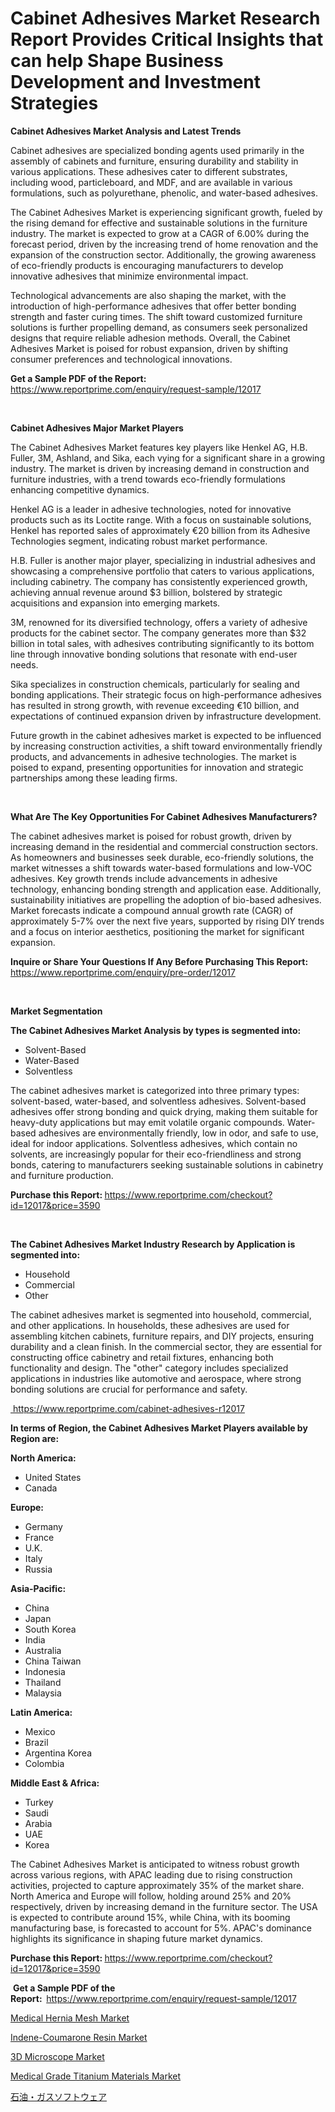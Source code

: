 <p><h1>Cabinet Adhesives Market Research Report Provides Critical Insights that can help Shape Business Development and Investment Strategies</h1></p><p><strong>Cabinet Adhesives Market Analysis and Latest Trends</strong></p>
<p><p>Cabinet adhesives are specialized bonding agents used primarily in the assembly of cabinets and furniture, ensuring durability and stability in various applications. These adhesives cater to different substrates, including wood, particleboard, and MDF, and are available in various formulations, such as polyurethane, phenolic, and water-based adhesives. </p><p>The Cabinet Adhesives Market is experiencing significant growth, fueled by the rising demand for effective and sustainable solutions in the furniture industry. The market is expected to grow at a CAGR of 6.00% during the forecast period, driven by the increasing trend of home renovation and the expansion of the construction sector. Additionally, the growing awareness of eco-friendly products is encouraging manufacturers to develop innovative adhesives that minimize environmental impact. </p><p>Technological advancements are also shaping the market, with the introduction of high-performance adhesives that offer better bonding strength and faster curing times. The shift toward customized furniture solutions is further propelling demand, as consumers seek personalized designs that require reliable adhesion methods. Overall, the Cabinet Adhesives Market is poised for robust expansion, driven by shifting consumer preferences and technological innovations.</p></p>
<p><strong>Get a Sample PDF of the Report:&nbsp;</strong> <a href="https://www.reportprime.com/enquiry/request-sample/12017">https://www.reportprime.com/enquiry/request-sample/12017</a></p>
<p>&nbsp;</p>
<p><strong>Cabinet Adhesives Major Market Players</strong></p>
<p><p>The Cabinet Adhesives Market features key players like Henkel AG, H.B. Fuller, 3M, Ashland, and Sika, each vying for a significant share in a growing industry. The market is driven by increasing demand in construction and furniture industries, with a trend towards eco-friendly formulations enhancing competitive dynamics.</p><p>Henkel AG is a leader in adhesive technologies, noted for innovative products such as its Loctite range. With a focus on sustainable solutions, Henkel has reported sales of approximately €20 billion from its Adhesive Technologies segment, indicating robust market performance.</p><p>H.B. Fuller is another major player, specializing in industrial adhesives and showcasing a comprehensive portfolio that caters to various applications, including cabinetry. The company has consistently experienced growth, achieving annual revenue around $3 billion, bolstered by strategic acquisitions and expansion into emerging markets.</p><p>3M, renowned for its diversified technology, offers a variety of adhesive products for the cabinet sector. The company generates more than $32 billion in total sales, with adhesives contributing significantly to its bottom line through innovative bonding solutions that resonate with end-user needs.</p><p>Sika specializes in construction chemicals, particularly for sealing and bonding applications. Their strategic focus on high-performance adhesives has resulted in strong growth, with revenue exceeding €10 billion, and expectations of continued expansion driven by infrastructure development.</p><p>Future growth in the cabinet adhesives market is expected to be influenced by increasing construction activities, a shift toward environmentally friendly products, and advancements in adhesive technologies. The market is poised to expand, presenting opportunities for innovation and strategic partnerships among these leading firms.</p></p>
<p>&nbsp;</p>
<p><strong>What Are The Key Opportunities For Cabinet Adhesives Manufacturers?</strong></p>
<p><p>The cabinet adhesives market is poised for robust growth, driven by increasing demand in the residential and commercial construction sectors. As homeowners and businesses seek durable, eco-friendly solutions, the market witnesses a shift towards water-based formulations and low-VOC adhesives. Key growth trends include advancements in adhesive technology, enhancing bonding strength and application ease. Additionally, sustainability initiatives are propelling the adoption of bio-based adhesives. Market forecasts indicate a compound annual growth rate (CAGR) of approximately 5-7% over the next five years, supported by rising DIY trends and a focus on interior aesthetics, positioning the market for significant expansion.</p></p>
<p><strong>Inquire or Share Your Questions If Any Before Purchasing This Report:</strong> <a href="https://www.reportprime.com/enquiry/pre-order/12017">https://www.reportprime.com/enquiry/pre-order/12017</a></p>
<p>&nbsp;</p>
<p><strong>Market Segmentation</strong></p>
<p><strong>The Cabinet Adhesives Market Analysis by types is segmented into:</strong></p>
<p><ul><li>Solvent-Based</li><li>Water-Based</li><li>Solventless</li></ul></p>
<p><p>The cabinet adhesives market is categorized into three primary types: solvent-based, water-based, and solventless adhesives. Solvent-based adhesives offer strong bonding and quick drying, making them suitable for heavy-duty applications but may emit volatile organic compounds. Water-based adhesives are environmentally friendly, low in odor, and safe to use, ideal for indoor applications. Solventless adhesives, which contain no solvents, are increasingly popular for their eco-friendliness and strong bonds, catering to manufacturers seeking sustainable solutions in cabinetry and furniture production.</p></p>
<p><strong>Purchase this Report:&nbsp;</strong><a href="https://www.reportprime.com/checkout?id=12017&price=3590">https://www.reportprime.com/checkout?id=12017&price=3590</a></p>
<p>&nbsp;</p>
<p><strong>The Cabinet Adhesives Market Industry Research by Application is segmented into:</strong></p>
<p><ul><li>Household</li><li>Commercial</li><li>Other</li></ul></p>
<p><p>The cabinet adhesives market is segmented into household, commercial, and other applications. In households, these adhesives are used for assembling kitchen cabinets, furniture repairs, and DIY projects, ensuring durability and a clean finish. In the commercial sector, they are essential for constructing office cabinetry and retail fixtures, enhancing both functionality and design. The "other" category includes specialized applications in industries like automotive and aerospace, where strong bonding solutions are crucial for performance and safety.</p></p>
<p><a href="https://www.reportprime.com/cabinet-adhesives-r12017">&nbsp;https://www.reportprime.com/cabinet-adhesives-r12017</a></p>
<p><strong>In terms of Region, the Cabinet Adhesives Market Players available by Region are:</strong></p>
<p>
    <p> <strong> North America: </strong>
        <ul>
            <li>United States</li>
            <li>Canada</li>
        </ul>
        </p> 
    <p> <strong> Europe: </strong>
        <ul>
            <li>Germany</li>
            <li>France</li>
            <li>U.K.</li>
            <li>Italy</li>
            <li>Russia</li>
        </ul>
        </p> 
    <p> <strong> Asia-Pacific: </strong>
        <ul>
            <li>China</li>
            <li>Japan</li>
            <li>South Korea</li>
            <li>India</li>
            <li>Australia</li>
            <li>China Taiwan</li>
            <li>Indonesia</li>
            <li>Thailand</li>
            <li>Malaysia</li>
        </ul>
        </p> 
    <p> <strong> Latin America: </strong>
        <ul>
            <li>Mexico</li>
            <li>Brazil</li>
            <li>Argentina Korea</li>
            <li>Colombia</li>
        </ul>
        </p> 
    <p> <strong> Middle East & Africa: </strong>
        <ul>
            <li>Turkey</li>
            <li>Saudi</li>
            <li>Arabia</li>
            <li>UAE</li>
            <li>Korea</li>
        </ul>
    </p>
    </p>
<p><p>The Cabinet Adhesives Market is anticipated to witness robust growth across various regions, with APAC leading due to rising construction activities, projected to capture approximately 35% of the market share. North America and Europe will follow, holding around 25% and 20% respectively, driven by increasing demand in the furniture sector. The USA is expected to contribute around 15%, while China, with its booming manufacturing base, is forecasted to account for 5%. APAC's dominance highlights its significance in shaping future market dynamics.</p></p>
<p><strong>Purchase this Report: </strong><a href="https://www.reportprime.com/checkout?id=12017&price=3590">https://www.reportprime.com/checkout?id=12017&price=3590</a></p>
<p>&nbsp;<strong>Get a Sample PDF of the Report:&nbsp;&nbsp;</strong><a href="https://www.reportprime.com/enquiry/request-sample/12017">https://www.reportprime.com/enquiry/request-sample/12017</a></p>
<p><strong></strong></p>
<p><p><a href="https://medium.com/@sjdhshjc2456654/medical-hernia-mesh-industry-forecast-market-shifts-and-strategic-imperatives-2024-2031-2f042214481a">Medical Hernia Mesh Market</a></p><p><a href="https://issuu.com/reportprime-2/docs/indene-coumarone-resin-market-size-_5f1594fdc441a5">Indene-Coumarone Resin Market</a></p><p><a href="https://medium.com/@chellamarie1961/an-in-depth-analysis-of-the-global-3d-microscope-market-scope-and-its-rapid-growing-9-5-b94fd70487ba">3D Microscope Market</a></p><p><a href="https://issuu.com/reportprime-2/docs/medical-grade-titanium-materials-ma_48e2d9108fe8c7">Medical Grade Titanium Materials Market</a></p><p><a href="https://medium.com/@jasenlueilwitz/%E6%9C%AA%E6%9D%A5%E3%81%AB%E5%82%99%E3%81%88%E3%82%8B-2024%E5%B9%B4%E3%81%8B%E3%82%892031%E5%B9%B4%E3%81%BE%E3%81%A7%E3%81%AE%E3%82%B0%E3%83%AD%E3%83%BC%E3%83%90%E3%83%AB%E7%9F%B3%E6%B2%B9-%E3%82%AC%E3%82%B9%E3%82%BD%E3%83%95%E3%83%88%E3%82%A6%E3%82%A7%E3%82%A2%E5%B8%82%E5%A0%B4%E3%81%AB%E9%96%A2%E3%81%99%E3%82%8B%E6%88%A6%E7%95%A5%E7%9A%84%E3%82%A4%E3%83%B3%E3%82%B5%E3%82%A4%E3%83%88-8bd3257de027">石油・ガスソフトウェア</a></p></p>